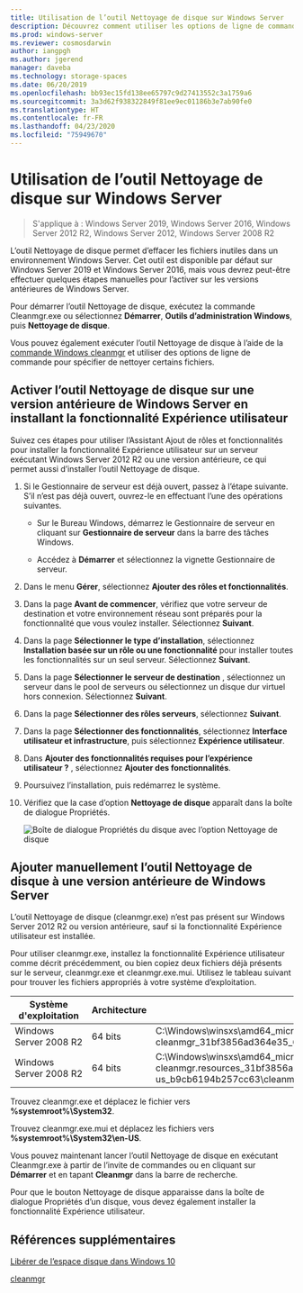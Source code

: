 ```yaml
---
title: Utilisation de l’outil Nettoyage de disque sur Windows Server
description: Découvrez comment utiliser les options de ligne de commande pour configurer l’outil Nettoyage de disque (Cleanmgr.exe) pour nettoyer automatiquement certains fichiers.
ms.prod: windows-server
ms.reviewer: cosmosdarwin
author: iangpgh
ms.author: jgerend
manager: daveba
ms.technology: storage-spaces
ms.date: 06/20/2019
ms.openlocfilehash: bb93ec15fd138ee65797c9d27413552c3a1759a6
ms.sourcegitcommit: 3a3d62f938322849f81ee9ec01186b3e7ab90fe0
ms.translationtype: HT
ms.contentlocale: fr-FR
ms.lasthandoff: 04/23/2020
ms.locfileid: "75949670"
---
```

# <a name="using-disk-cleanup-on-windows-server"></a>Utilisation de l’outil Nettoyage de disque sur Windows Server

> S'applique à : Windows Server 2019, Windows Server 2016, Windows Server 2012 R2, Windows Server 2012, Windows Server 2008 R2

L’outil Nettoyage de disque permet d’effacer les fichiers inutiles dans un environnement Windows Server. Cet outil est disponible par défaut sur Windows Server 2019 et Windows Server 2016, mais vous devrez peut-être effectuer quelques étapes manuelles pour l’activer sur les versions antérieures de Windows Server.

Pour démarrer l’outil Nettoyage de disque, exécutez la commande Cleanmgr.exe ou sélectionnez **Démarrer**, **Outils d’administration Windows**, puis **Nettoyage de disque**.

Vous pouvez également exécuter l’outil Nettoyage de disque à l’aide de la [commande Windows cleanmgr](../../administration/windows-commands/cleanmgr.md) et utiliser des options de ligne de commande pour spécifier de nettoyer certains fichiers.

## <a name="enable-disk-cleanup-on-an-earlier-version-of-windows-server-by-installing-the-desktop-experience"></a>Activer l’outil Nettoyage de disque sur une version antérieure de Windows Server en installant la fonctionnalité Expérience utilisateur

Suivez ces étapes pour utiliser l’Assistant Ajout de rôles et fonctionnalités pour installer la fonctionnalité Expérience utilisateur sur un serveur exécutant Windows Server 2012 R2 ou une version antérieure, ce qui permet aussi d’installer l’outil Nettoyage de disque.

1. Si le Gestionnaire de serveur est déjà ouvert, passez à l’étape suivante. S’il n’est pas déjà ouvert, ouvrez-le en effectuant l’une des opérations suivantes.

   - Sur le Bureau Windows, démarrez le Gestionnaire de serveur en cliquant sur **Gestionnaire de serveur** dans la barre des tâches Windows.

   - Accédez à **Démarrer** et sélectionnez la vignette Gestionnaire de serveur.

1. Dans le menu **Gérer**, sélectionnez **Ajouter des rôles et fonctionnalités**.

1. Dans la page **Avant de commencer**, vérifiez que votre serveur de destination et votre environnement réseau sont préparés pour la fonctionnalité que vous voulez installer. Sélectionnez **Suivant**.

1. Dans la page **Sélectionner le type d’installation**, sélectionnez **Installation basée sur un rôle ou une fonctionnalité** pour installer toutes les fonctionnalités sur un seul serveur. Sélectionnez **Suivant**.

1. Dans la page **Sélectionner le serveur de destination** , sélectionnez un serveur dans le pool de serveurs ou sélectionnez un disque dur virtuel hors connexion. Sélectionnez **Suivant**.

1. Dans la page **Sélectionner des rôles serveurs**, sélectionnez **Suivant**.

1. Dans la page **Sélectionner des fonctionnalités**, sélectionnez **Interface utilisateur et infrastructure**, puis sélectionnez **Expérience utilisateur**.

1. Dans **Ajouter des fonctionnalités requises pour l’expérience utilisateur ?** , sélectionnez **Ajouter des fonctionnalités**.

1. Poursuivez l’installation, puis redémarrez le système.

1. Vérifiez que la case d’option **Nettoyage de disque** apparaît dans la boîte de dialogue Propriétés.

   ![Boîte de dialogue Propriétés du disque avec l’option Nettoyage de disque](media/diskpropswcleanup.png)

## <a name="manually-add-disk-cleanup-to-an-earlier-version-of-windows-server"></a>Ajouter manuellement l’outil Nettoyage de disque à une version antérieure de Windows Server

L’outil Nettoyage de disque (cleanmgr.exe) n’est pas présent sur Windows Server 2012 R2 ou version antérieure, sauf si la fonctionnalité Expérience utilisateur est installée.

Pour utiliser cleanmgr.exe, installez la fonctionnalité Expérience utilisateur comme décrit précédemment, ou bien copiez deux fichiers déjà présents sur le serveur, cleanmgr.exe et cleanmgr.exe.mui. Utilisez le tableau suivant pour trouver les fichiers appropriés à votre système d’exploitation.

| Système d'exploitation  | Architecture  | Emplacement du fichier  |
| ----------------- | -------------- | --------------- |
| Windows Server 2008 R2 | 64 bits | C:\Windows\winsxs\amd64_microsoft-windows-cleanmgr_31bf3856ad364e35_6.1.7600.16385_none_c9392808773cd7da\cleanmgr.exe 
| Windows Server 2008 R2 | 64 bits | C:\Windows\winsxs\amd64_microsoft-windows-cleanmgr.resources_31bf3856ad364e35_6.1.7600.16385_en-us_b9cb6194b257cc63\cleanmgr.exe.mui |

Trouvez cleanmgr.exe et déplacez le fichier vers **%systemroot%\System32**.

Trouvez cleanmgr.exe.mui et déplacez les fichiers vers **%systemroot%\System32\en-US**.

Vous pouvez maintenant lancer l’outil Nettoyage de disque en exécutant Cleanmgr.exe à partir de l’invite de commandes ou en cliquant sur **Démarrer** et en tapant **Cleanmgr** dans la barre de recherche.

Pour que le bouton Nettoyage de disque apparaisse dans la boîte de dialogue Propriétés d’un disque, vous devez également installer la fonctionnalité Expérience utilisateur.

## <a name="additional-references"></a>Références supplémentaires

[Libérer de l’espace disque dans Windows 10](https://support.microsoft.com/help/12425/windows-10-free-up-drive-space)

[cleanmgr](../../administration/windows-commands/cleanmgr.md)
